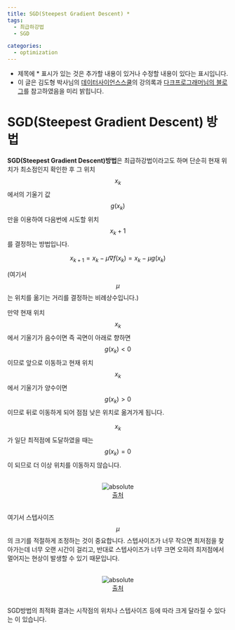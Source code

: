 ```yaml
---
title: SGD(Steepest Gradient Descent) *
tags:
  - 최급하강법
  - SGD

categories:
  - optimization
---
```


- 제목에 * 표시가 있는 것은 추가할 내용이 있거나 수정할 내용이 있다는 표시입니다.
- 이 글은 김도형 박사님의 <a href="https://datascienceschool.net/">데이터사이언스스쿨</a>의 강의록과 <a href="http://darkpgmr.tistory.com"> 다크프로그래머님의 블로그</a>를 참고하였음을 미리 밝힙니다.

# SGD(Steepest Gradient Descent) 방법

**SGD(Steepest Gradient Descent)방법**은 최급하강법이라고도 하며 단순히 현재 위치가 최소점인지 확인한 후 그 위치$$x_k$$에서의 기울기 값 $$g(x_k)$$ 만을 이용하여 다음번에 시도할 위치 $$x_k+1$$를 결정하는 방법입니다.

$$x_{k+1} = x_{k} - \mu \nabla f(x_k) = x_{k} - \mu g(x_k)$$

(여기서 $$\mu$$는 위치를 옮기는 거리를 결정하는 비례상수입니다.)

만약 현재 위치 $$x_k$$에서 기울기가 음수이면 즉 곡면이 아래로 향하면 $$g(x_k)<0$$이므로 앞으로 이동하고 현재 위치 $$x_k$$에서 기울기가 양수이면 $$g(x_k)>0$$이므로 뒤로 이동하게 되어 점점 낮은 위치로 옮겨가게 됩니다.

$$x_k$$가 일단 최적점에 도달하였을 때는 $$g(x_k)=0$$이 되므로 더 이상 위치를 이동하지 않습니다.

<br/>
<center><img data-action="zoom" src='{{ "/assets/img/sgd_01.png" | relative_url }}' alt='absolute'></center>
<center><a href="https://datascienceschool.net/view-notebook/4642b9f187784444b8f3a8309c583007/">출처</a></center>
<br/>

여기서 스텝사이즈 $$\mu$$의 크기를 적절하게 조정하는 것이 중요합니다. 스텝사이즈가 너무 작으면 최저점을 찾아가는데 너무 오랜 시간이 걸리고, 반대로 스텝사이즈가 너무 크면 오히려 최저점에서 멀어지는 현상이 발생할 수 있기 때문입니다.

<br/>
<center><img data-action="zoom" src='{{ "/assets/img/sgd_02.png" | relative_url }}' alt='absolute'></center>
<center><a href="https://datascienceschool.net/view-notebook/4642b9f187784444b8f3a8309c583007/">출처</a></center>
<br/>

SGD방법의 최적화 결과는 시작점의 위치나 스텝사이즈 등에 따라 크게 달라질 수 있다는 이 있습니다.
